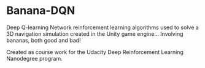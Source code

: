 # Banana-DQN
Deep Q-learning Network reinforcement learning algorithms used to solve a 3D navigation simulation created in the Unity game engine... Involving bananas, both good and bad!

Created as course work for the Udacity Deep Reinforcement Learning Nanodegree program.
